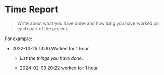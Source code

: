 # Time Report

> Write about what you have done and how long you have worked on each part of the project.

For example:

- 2022-10-25 13:00 Worked for 1 hour.

  - _List the things you have done._

  - 2024-02-09 20:22 worked for 1 hour
